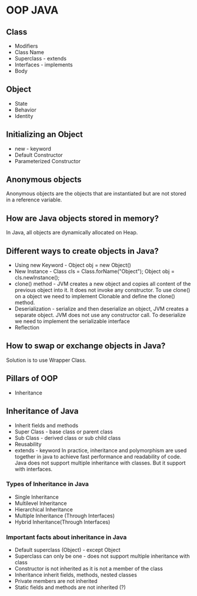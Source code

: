 # OOP JAVA

## Class
* Modifiers
* Class Name
* Superclass - extends
* Interfaces - implements
* Body

## Object
* State
* Behavior
* Identity

## Initializing an Object
* new - keyword
* Default Constructor
* Parameterized Constructor

## Anonymous objects
Anonymous objects are the objects that are instantiated but are not stored in a reference variable.

## How are Java objects stored in memory?
In Java, all objects are dynamically allocated on Heap.

## Different ways to create objects in Java?
* Using new Keyword - Object obj = new Object()
* New Instance - Class cls = Class.forName("Object"); Object obj = cls.newInstance();
* clone() method - JVM creates a new object and copies all content of the previous object into it. It does not invoke any constructor. To use clone() on a object we need to implement Clonable and define the clone() method.
* Deserialization - serialize and then deserialize an object, JVM creates a separate object. JVM does not use any constructor call. To deserialize we need to implement the serializable interface
* Reflection

## How to swap or exchange objects in Java?
Solution is to use Wrapper Class.

## Pillars of OOP
* Inheritance

## Inheritance of Java
* Inherit fields and methods
* Super Class - base class or parent class
* Sub Class - derived class or sub child class
* Reusability
* extends - keyword
In practice, inheritance and polymorphism are used together in java to achieve fast performance and readability of code. Java does not support multiple inheritance with classes. But it support with interfaces.
### Types of Inheritance in Java
* Single Inheritance
* Multilevel Inheritance
* Hierarchical Inheritance
* Multiple Inheritance (Through Interfaces)
* Hybrid Inheritance(Through Interfaces)

### Important facts about inheritance in Java
* Default superclass (Object) - except Object
* Superclass can only be one - does not support multiple inheritance with class
* Constructor is not inherited as it is not a member of the class
* Inheritance inherit fields, methods, nested classes
* Private members are not inherited
* Static fields and methods are not inherited (?)


